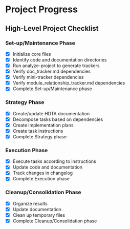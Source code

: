 # Project Progress

## High-Level Project Checklist

### Set-up/Maintenance Phase
- [x] Initialize core files
- [x] Identify code and documentation directories
- [x] Run analyze-project to generate trackers
- [x] Verify doc_tracker.md dependencies
- [x] Verify mini-tracker dependencies
- [x] Verify module_relationship_tracker.md dependencies
- [x] Complete Set-up/Maintenance phase

### Strategy Phase
- [x] Create/update HDTA documentation
- [x] Decompose tasks based on dependencies
- [x] Create implementation plans
- [x] Create task instructions
- [x] Complete Strategy phase

### Execution Phase
- [x] Execute tasks according to instructions
- [x] Update code and documentation
- [x] Track changes in changelog
- [x] Complete Execution phase

### Cleanup/Consolidation Phase
- [x] Organize results
- [x] Update documentation
- [x] Clean up temporary files
- [x] Complete Cleanup/Consolidation phase
